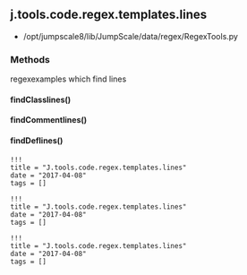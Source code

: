 <!-- toc -->
## j.tools.code.regex.templates.lines

- /opt/jumpscale8/lib/JumpScale/data/regex/RegexTools.py

### Methods

regexexamples which find lines

#### findClasslines() 

#### findCommentlines() 

#### findDeflines() 


```
!!!
title = "J.tools.code.regex.templates.lines"
date = "2017-04-08"
tags = []
```

```
!!!
title = "J.tools.code.regex.templates.lines"
date = "2017-04-08"
tags = []
```

```
!!!
title = "J.tools.code.regex.templates.lines"
date = "2017-04-08"
tags = []
```

